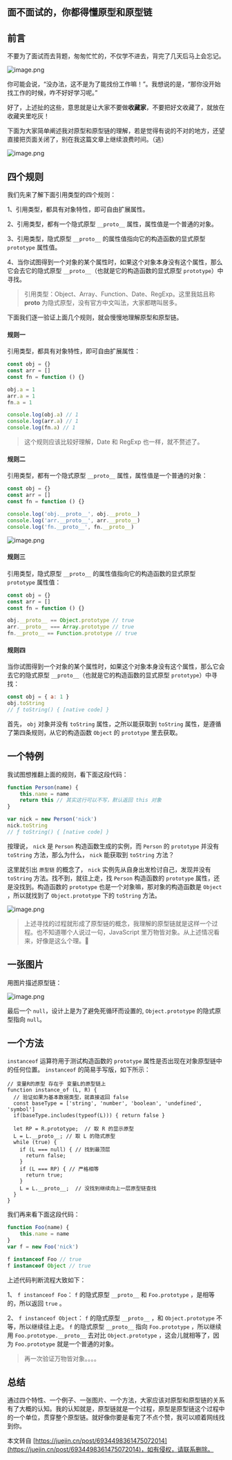 ## 面不面试的，你都得懂原型和原型链

## 前言

不要为了面试而去背题，匆匆忙忙的，不仅学不进去，背完了几天后马上会忘记。

![image.png](https://p3-juejin.byteimg.com/tos-cn-i-k3u1fbpfcp/1337beace1894b31bd868190ddb5ee75~tplv-k3u1fbpfcp-zoom-in-crop-mark:1956:0:0:0.image)

你可能会说，“没办法，这不是为了能找份工作嘛！”。我想说的是，“那你没开始找工作的时候，咋不好好学习呢。”

好了，上述扯的这些，意思就是让大家不要做**收藏家**，不要把好文收藏了，就放在收藏夹里吃灰！

下面为大家简单阐述我对原型和原型链的理解，若是觉得有说的不对的地方，还望直接把页面关闭了，别在我这篇文章上继续浪费时间。（逃）

![image.png](https://p3-juejin.byteimg.com/tos-cn-i-k3u1fbpfcp/82fb1e5227de446f8ec8f2bbf39a9e26~tplv-k3u1fbpfcp-zoom-in-crop-mark:1956:0:0:0.image)

## 四个规则

我们先来了解下面引用类型的四个规则：

1、引用类型，都具有对象特性，即可自由扩展属性。

2、引用类型，都有一个隐式原型 `__proto__` 属性，属性值是一个普通的对象。

3、引用类型，隐式原型 `__proto__` 的属性值指向它的构造函数的显式原型 `prototype` 属性值。

4、当你试图得到一个对象的某个属性时，如果这个对象本身没有这个属性，那么它会去它的隐式原型 `__proto__`（也就是它的构造函数的显式原型 `prototype`）中寻找。

> 引用类型：Object、Array、Function、Date、RegExp。这里我姑且称 **proto** 为隐式原型，没有官方中文叫法，大家都瞎叫居多。

下面我们逐一验证上面几个规则，就会慢慢地理解原型和原型链。

#### 规则一

引用类型，都具有对象特性，即可自由扩展属性：

```js
const obj = {}
const arr = []
const fn = function () {}

obj.a = 1
arr.a = 1
fn.a = 1

console.log(obj.a) // 1
console.log(arr.a) // 1
console.log(fn.a) // 1
```

> 这个规则应该比较好理解，Date 和 RegExp 也一样，就不赘述了。

#### 规则二

引用类型，都有一个隐式原型 `__proto__` 属性，属性值是一个普通的对象：

```js
const obj = {}
const arr = []
const fn = function () {}

console.log('obj.__proto__', obj.__proto__)
console.log('arr.__proto__', arr.__proto__)
console.log('fn.__proto__', fn.__proto__)
```

![image.png](https://p3-juejin.byteimg.com/tos-cn-i-k3u1fbpfcp/8640c1029037485ca324b2cf61bdf928~tplv-k3u1fbpfcp-zoom-in-crop-mark:1956:0:0:0.image)

#### 规则三

引用类型，隐式原型 `__proto__` 的属性值指向它的构造函数的显式原型 `prototype` 属性值：

```js
const obj = {}
const arr = []
const fn = function () {}

obj.__proto__ == Object.prototype // true
arr.__proto__ === Array.prototype // true
fn.__proto__ == Function.prototype // true
```

#### 规则四

当你试图得到一个对象的某个属性时，如果这个对象本身没有这个属性，那么它会去它的隐式原型 `__proto__`（也就是它的构造函数的显式原型 `prototype`）中寻找：

```js
const obj = { a: 1 }
obj.toString
// ƒ toString() { [native code] }
```

首先， `obj` 对象并没有 `toString` 属性，之所以能获取到 `toString` 属性，是遵循了第四条规则，从它的构造函数 `Object` 的 `prototype` 里去获取。

## 一个特例

我试图想推翻上面的规则，看下面这段代码：

```js
function Person(name) {
    this.name = name
    return this // 其实这行可以不写，默认返回 this 对象
}

var nick = new Person('nick')
nick.toString
// ƒ toString() { [native code] }
```

按理说， `nick` 是 `Person` 构造函数生成的实例，而 `Person` 的 `prototype` 并没有 `toString` 方法，那么为什么， `nick` 能获取到 `toString` 方法？

这里就引出 `原型链` 的概念了， `nick` 实例先从自身出发检讨自己，发现并没有 `toString` 方法。找不到，就往上走，找 `Person` 构造函数的 `prototype` 属性，还是没找到。构造函数的 `prototype` 也是一个对象嘛，那对象的构造函数是 `Object` ，所以就找到了 `Object.prototype` 下的 `toString` 方法。

![image.png](https://p3-juejin.byteimg.com/tos-cn-i-k3u1fbpfcp/dc4cc571148745f4b25545d3a7ccf73d~tplv-k3u1fbpfcp-zoom-in-crop-mark:1956:0:0:0.image)

> 上述寻找的过程就形成了原型链的概念，我理解的原型链就是这样一个过程。也不知道哪个人说过一句，JavaScript 里万物皆对象。从上述情况看来，好像是这么个理。🤔

## 一张图片

用图片描述原型链：

![image.png](https://p3-juejin.byteimg.com/tos-cn-i-k3u1fbpfcp/c631b657ca62427a8bdef1a2c145346a~tplv-k3u1fbpfcp-zoom-in-crop-mark:1956:0:0:0.image)

最后一个 `null`，设计上是为了避免死循环而设置的, `Object.prototype` 的隐式原型指向 `null`。

## 一个方法

`instanceof` 运算符用于测试构造函数的 `prototype` 属性是否出现在对象原型链中的任何位置。 `instanceof` 的简易手写版，如下所示：

```
// 变量R的原型 存在于 变量L的原型链上
function instance_of (L, R) {
  // 验证如果为基本数据类型，就直接返回 false
  const baseType = ['string', 'number', 'boolean', 'undefined', 'symbol']
  if(baseType.includes(typeof(L))) { return false }

  let RP = R.prototype;  // 取 R 的显示原型
  L = L.__proto__; // 取 L 的隐式原型
  while (true) {
    if (L === null) { // 找到最顶层
      return false;
    }
    if (L === RP) { // 严格相等
      return true;
    }
    L = L.__proto__;  // 没找到继续向上一层原型链查找
  }
}

```

我们再来看下面这段代码：

```js
function Foo(name) {
    this.name = name
}
var f = new Foo('nick')

f instanceof Foo // true
f instanceof Object // true
```

上述代码判断流程大致如下：

1、 `f instanceof Foo`： `f` 的隐式原型 `__proto__` 和 `Foo.prototype` ，是相等的，所以返回 `true` 。

2、 `f instanceof Object`： `f` 的隐式原型 `__proto__` ，和 `Object.prototype` 不等，所以继续往上走。 `f` 的隐式原型 `__proto__` 指向 `Foo.prototype` ，所以继续用 `Foo.prototype.__proto__` 去对比 `Object.prototype` ，这会儿就相等了，因为 `Foo.prototype` 就是一个普通的对象。

> 再一次验证万物皆对象。。。。

## 总结

通过四个特性、一个例子、一张图片、一个方法，大家应该对原型和原型链的关系有了大概的认知。我的认知就是，原型链就是一个过程，原型是原型链这个过程中的一个单位，贯穿整个原型链。就好像你要是看完了不点个赞，我可以顺着网线找到你。

本文转自 [https://juejin.cn/post/6934498361475072014](https://juejin.cn/post/6934498361475072014)，如有侵权，请联系删除。
